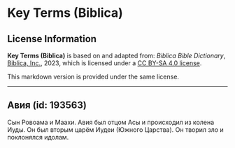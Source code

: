 # Key Terms (Biblica)

## License Information

**Key Terms (Biblica)** is based on and adapted from: _Biblica Bible Dictionary_, [Biblica, Inc.](https://www.biblica.com/), 2023, which is licensed under a [CC BY-SA 4.0 license](https://creativecommons.org/licenses/by-sa/4.0/legalcode.en).

This markdown version is provided under the same license.



--------------------------------

## Авия (id: 193563)

Сын Ровоама и Маахи. Авия был отцом Асы и происходил из колена Иуды. Он был вторым царём Иудеи (Южного Царства). Он творил зло и поклонялся идолам.


